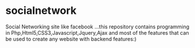 # socialnetwork
Social Networking site like facebook ...this repository contains programming in Php,Html5,CSS3,Javascript,Jquery,Ajax and most of the features that can be used to create any website with backend features:)
